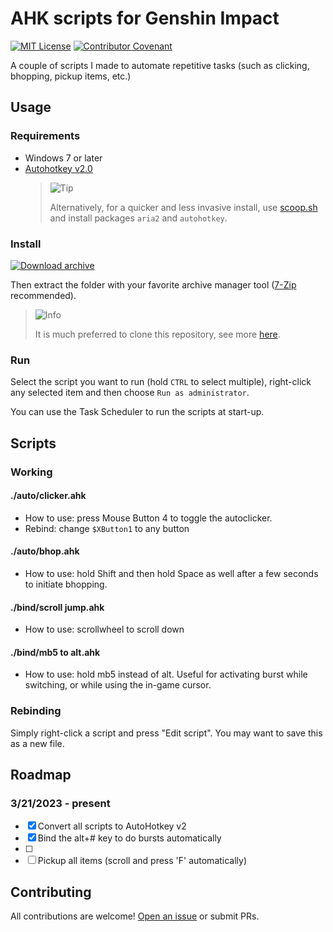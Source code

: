 # AHK scripts for Genshin Impact

[![MIT License](https://img.shields.io/badge/License-MIT-green.svg)](LICENSE) [![Contributor Covenant](https://img.shields.io/badge/Contributor%20Covenant-2.1-4baaaa.svg)](CODE_OF_CONDUCT.md)

A couple of scripts I made to automate repetitive tasks (such as clicking, bhopping, pickup items, etc.)

## Usage

### Requirements

- Windows 7 or later
- [Autohotkey v2.0](https://autohotkey.com)  
  > <picture>
  >   <source media="(prefers-color-scheme: light)" srcset="https://github.com/Mqxx/GitHub-Markdown/blob/main/blockquotes/badge/light-theme/tip.svg">
  >   <img alt="Tip" src="https://github.com/Mqxx/GitHub-Markdown/blob/main/blockquotes/badge/dark-theme/tip.svg">
  > </picture><br>
  >
  > Alternatively, for a quicker and less invasive install, use [scoop.sh](https://scoop.sh/) and install packages `aria2` and `autohotkey`.

### Install

[![Download archive](https://img.shields.io/badge/-Download%20repository%20as%20archive-green)](https://github.com/akippnn/genshin-ahks/archive/refs/heads/main.zip)

Then extract the folder with your favorite archive manager tool ([7-Zip](https://www.7-zip.org/) recommended).

> <picture>
>   <source media="(prefers-color-scheme: light)" srcset="https://github.com/Mqxx/GitHub-Markdown/blob/main/blockquotes/badge/light-theme/info.svg">
>   <img alt="Info" src="https://github.com/Mqxx/GitHub-Markdown/blob/main/blockquotes/badge/dark-theme/info.svg">
> </picture><br>
>
> It is much preferred to clone this repository, see more [here](https://akippnn.github.io/docs/page/github/repo/clone.html).

### Run

Select the script you want to run (hold `CTRL` to select multiple), right-click any selected item and then choose `Run as administrator`.

You can use the Task Scheduler to run the scripts at start-up.

## Scripts

### Working

#### ./auto/clicker.ahk  

- How to use: press Mouse Button 4 to toggle the autoclicker.
- Rebind: change `$XButton1` to any button
  
#### ./auto/bhop.ahk  

- How to use: hold Shift and then hold Space as well after a few seconds to initiate bhopping.

#### ./bind/scroll jump.ahk  

- How to use: scrollwheel to scroll down

#### ./bind/mb5 to alt.ahk

- How to use: hold mb5 instead of alt. Useful for activating burst while switching, or while using the in-game cursor.

### Rebinding

Simply right-click a script and press "Edit script". You may want to save this as a new file.

## Roadmap

### 3/21/2023 - present

- [x] Convert all scripts to AutoHotkey v2
- [x] Bind the alt+# key to do bursts automatically
- [ ]
- [ ] Pickup all items (scroll and press 'F' automatically)

## Contributing

All contributions are welcome! [Open an issue](https://github.com/akippnn/genshin-ahks/issues/new) or submit PRs.
